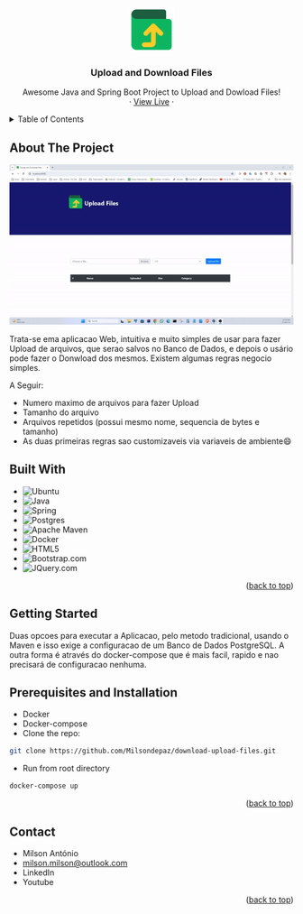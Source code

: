 <br />
<div align="center">
  <a href="https://my-app-1-0.onrender.com/" target="_blank">
    <img src="src/main/resources/static/img/ebook.png" alt="Logo" width="80" height="80">
  </a>

<h3 align="center">Upload and Download Files</h3>
  <p align="center">
    Awesome Java and Spring Boot Project to Upload and Dowload Files!
    <br />
    ·
    <a href="https://my-app-1-0.onrender.com/" target="_blank">View Live</a>
    ·
  </p>
</div>


<!-- TABLE OF CONTENTS -->
<details>
  <summary>Table of Contents</summary>
  <ol>
    <li>
      <a href="#about-the-project">About The Project</a>
      <ul>
        <li><a href="#built-with">Built With</a></li>
      </ul>
    </li>
    <li>
      <a href="#getting-started">Getting Started</a>
      <ul>
        <li><a href="#prerequisites">Prerequisites Installation</a></li>
      </ul>
    </li>
    <li><a href="#contact">Contact</a></li>
  </ol>
</details>


<!-- ABOUT THE PROJECT -->
## About The Project

<a href="https://my-app-1-0.onrender.com/" target="_blank">
    <img src="src/main/resources/static/img/gif.gif" alt="Logo">
</a>

Trata-se ema aplicacao Web, intuitiva e muito simples de usar para fazer Upload de arquivos, que serao 
salvos no Banco de Dados, e depois o usário pode fazer o Donwload dos mesmos. Existem algumas regras
negocio simples.

A Seguir:
* Numero maximo de arquivos para fazer Upload
* Tamanho do arquivo
* Arquivos repetidos (possui mesmo nome, sequencia de bytes e tamanho)
* As duas primeiras regras sao customizaveis via variaveis de ambiente:smile:


## Built With

* ![Ubuntu](https://img.shields.io/badge/Ubuntu-E95420?style=for-the-badge&logo=ubuntu&logoColor=white)
* ![Java](https://img.shields.io/badge/java-%23ED8B00.svg?style=for-the-badge&logo=openjdk&logoColor=white)
* ![Spring](https://img.shields.io/badge/spring-%236DB33F.svg?style=for-the-badge&logo=spring&logoColor=white)
* ![Postgres](https://img.shields.io/badge/postgres-%23316192.svg?style=for-the-badge&logo=postgresql&logoColor=white)
* ![Apache Maven](https://img.shields.io/badge/Apache%20Maven-C71A36?style=for-the-badge&logo=Apache%20Maven&logoColor=white)
* ![Docker](https://img.shields.io/badge/docker-%230db7ed.svg?style=for-the-badge&logo=docker&logoColor=white)
* ![HTML5](https://img.shields.io/badge/html5-%23E34F26.svg?style=for-the-badge&logo=html5&logoColor=white)
* ![Bootstrap.com](https://img.shields.io/badge/Bootstrap-563D7C?style=for-the-badge&logo=bootstrap&logoColor=white)
* ![JQuery.com](https://img.shields.io/badge/jQuery-0769AD?style=for-the-badge&logo=jquery&logoColor=white)

<p align="right">(<a href="#readme-top">back to top</a>)</p>

<!-- GETTING STARTED -->
## Getting Started

Duas opcoes para executar a Aplicacao, pelo metodo tradicional, usando o Maven e isso exige a configuracao de um Banco 
de Dados PostgreSQL. A outra forma é através do docker-compose que é mais facil, rapido e nao precisará de configuracao nenhuma. 

## Prerequisites and Installation
* Docker
* Docker-compose
* Clone the repo:
 ```sh
 git clone https://github.com/Milsondepaz/download-upload-files.git 
 ```
* Run from root directory
```sh
docker-compose up
```

<p align="right">(<a href="#readme-top">back to top</a>)</p>

## Contact

- Milson António
- milson.milson@outlook.com
- LinkedIn
- Youtube

<p align="right">(<a href="#readme-top">back to top</a>)</p>
